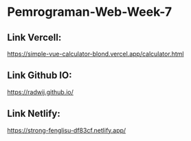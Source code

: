 # Pemrograman-Web-Week-7
 
## Link Vercell:
https://simple-vue-calculator-blond.vercel.app/calculator.html

## Link Github IO:
https://radwij.github.io/

## Link Netlify:
https://strong-fenglisu-df83cf.netlify.app/

